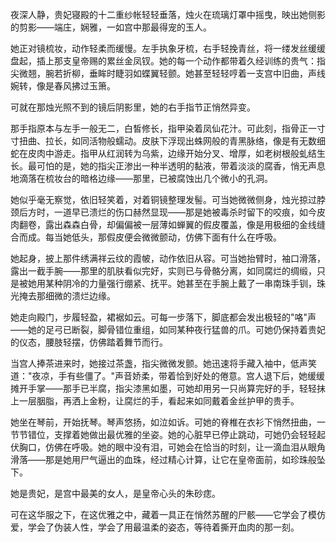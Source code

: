 夜深人静，贵妃寝殿的十二重纱帐轻轻垂落，烛火在琉璃灯罩中摇曳，映出她侧影的剪影——端庄，娴雅，一如宫中那最得宠的玉人。

她正对镜梳妆，动作轻柔而缓慢。左手执象牙梳，右手轻挽青丝，将一缕发丝缓缓盘起，插上那支皇帝赐的累丝金凤钗。她的每一个动作都带着久经训练的贵气：指尖微翘，腕若折柳，垂眸时睫羽如蝶翼轻颤。她甚至轻轻哼着一支宫中旧曲，声线婉转，像是春风拂过玉箫。

可就在那烛光照不到的镜后阴影里，她的右手指节正悄然异变。

那手指原本与左手一般无二，白皙修长，指甲染着凤仙花汁。可此刻，指骨正一寸寸扭曲、拉长，如同活物般蠕动。皮肤下浮现出蛛网般的青黑脉络，像是有无数细蛇在皮肉中游走。指甲从红润转为乌紫，边缘开始分叉、增厚，如老树根般虬结生长。最可怕的是，她的指尖正渗出一种半透明的黏液，带着淡淡的腐香，悄无声息地滴落在梳妆台的暗格边缘——那里，已被腐蚀出几个微小的孔洞。

她似乎毫无察觉，依旧轻笑着，对着铜镜整理发髻。可当她微微侧身，烛光掠过脖颈后方时，一道早已溃烂的伤口赫然显现——那是她被毒杀时留下的咬痕，如今皮肉翻卷，露出森森白骨，却偏偏被一层薄如蝉翼的假皮覆盖，像是用极细的金线缝合而成。每当她低头，那假皮便会微微颤动，仿佛下面有什么在呼吸。

她起身，披上那件绣满祥云纹的霞帔，动作依旧从容。可当她抬臂时，袖口滑落，露出一截手腕——那里的肌肤看似完好，实则已与骨骼分离，如同腐烂的绸缎，只是被她用某种阴冷的力量强行绷紧、抚平。她甚至在手腕上戴了一串南珠手钏，珠光掩去那细微的溃烂边缘。

她走向殿门，步履轻盈，裙裾如云。可每一步落下，脚底都会发出极轻的"咯"声——她的足弓已断裂，脚骨错位重组，如同某种夜行猛兽的爪。可她仍保持着贵妃的仪态，腰肢轻摆，仿佛踏着舞节而行。

当宫人捧茶进来时，她接过茶盏，指尖微微发颤。她迅速将手藏入袖中，低声笑道："夜凉，手有些僵了。"声音娇柔，带着恰到好处的倦意。宫人退下后，她缓缓摊开手掌——那手已半腐，指尖漆黑如墨，可她却用另一只尚算完好的手，轻轻抹上一层胭脂，再洒上金粉，让腐烂的手，看起来如同戴着金丝护甲的贵手。

她坐在琴前，开始抚琴。琴声悠扬，如泣如诉。可她的脊椎在衣衫下悄然扭曲，一节节错位，支撑着她做出最优雅的坐姿。她的心脏早已停止跳动，可她仍会轻轻起伏胸口，仿佛在呼吸。她的眼中没有泪，可她会在恰当的时刻，让一滴血泪从眼角滑落——那是她用尸气逼出的血珠，经过精心计算，让它在皇帝面前，如珍珠般坠下。

她是贵妃，是宫中最美的女人，是皇帝心头的朱砂痣。

可在这华服之下，在这优雅之中，藏着一具正在悄然苏醒的尸骸——它学会了模仿爱，学会了伪装人性，学会了用最温柔的姿态，等待着撕开血肉的那一刻。